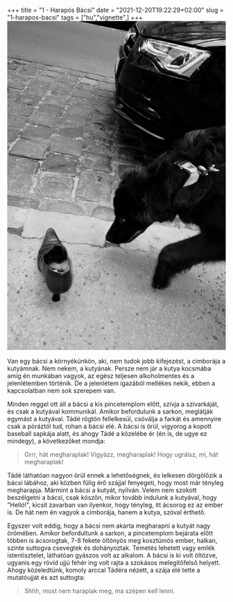 +++
title = "1 - Harapós Bácsi"
date = "2021-12-20T19:22:29+02:00"
slug = "1-harapos-bacsi"
tags = ["hu","vignette",]
+++
![black dog biting at shoe on street](FONO2633.jpg)


Van egy bácsi a környékünkön, aki, nem tudok jobb kifejezést, a cimborája a kutyámnak. Nem nekem, a kutyának. Persze nem jár a kutya kocsmába amíg én munkában vagyok, az egész teljesen alkoholmentes és a jelenlétemben történik. De a jelenlétem igazából mellékes nekik, ebben a kapcsolatban nem sok szerepem van.

Minden reggel ott áll a bácsi a kis pincetemplom előtt, szívja a szivarkáját, és csak a kutyával kommunikál.
Amikor befordulunk a sarkon, meglátják egymást a kutyával. Tádé rögtön fellelkesül, csóválja a farkát és amennyire csak a póráztól tud, rohan a bácsi elé. A bácsi is örül, vigyorog a kopott baseball sapkája alatt, és ahogy Tádé a közelébe ér (én is, de ugye ez mindegy), a következőket mondja:

> Grrr, hát megharaplak! Vigyázz, megharaplak! Hogy ugrálsz, mi, hát megharaplak!

Tádé láthatóan nagyon örül ennek a lehetőségnek, és lelkesen dörgölőzik a bácsi lábához, aki közben fülig érő szájjal fenyegeti, hogy most már tényleg megharapja. Mármint a bácsi a kutyát, nyilván.
Velem nem szokott beszélgetni a bácsi, csak köszön, mikor tovább indulunk a kutyával, hogy "Helló!", kicsit zavarban van ilyenkor, hogy tényleg, itt ácsorog ez az ember is. De hát nem én vagyok a cimborája, hanem a kutya, szóval érthető.

Egyszer volt eddig, hogy a bácsi nem akarta megharapni a kutyát nagy örömében. Amikor befordultunk a sarkon, a pincetemplom bejárata előtt többen is ácsorogtak, 7-8 fekete öltönyös meg kosztümös ember, halkan, szinte suttogva csevegtek és dohányoztak. Temetés lehetett vagy emlék istentisztelet, láthatóan gyászos volt az alkalom.
A bácsi is ki volt öltözve, ugyanis egy rövid ujjú fehér ing volt rajta a szokásos melegítőfelső helyett. Ahogy közeledtünk, komoly arccal Tádéra nézett, a szája elé tette a mutatóujját és azt suttogta:

> Shhh, most nem haraplak meg, ma szépen kell lenni.
